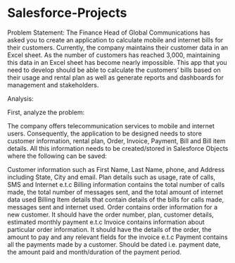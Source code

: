 # Salesforce-Projects
Problem Statement:
The Finance Head of Global Communications has asked you to create an application to calculate mobile and internet bills for their customers. Currently, the company maintains their customer data in an Excel sheet. As the number of customers has reached 3,000, maintaining this data in an Excel sheet has become nearly impossible. This app that you need to develop should be able to calculate the customers’ bills based on their usage and rental plan as well as generate reports and dashboards for management and stakeholders. 

Analysis:

First, analyze the problem: 

The company offers telecommunication services to mobile and internet users. Consequently, the application to be designed needs to store customer information, rental plan, Order, Invoice, Payment, Bill and Bill item details. All this information needs to be created/stored in Salesforce Objects where the following can be saved: 




Customer information such as First Name, Last Name, phone, and Address including State, City and email. 
Plan details such as usage, rate of calls, SMS and Internet e.t.c
Billing information contains the total number of calls made, the total number of messages sent, and the total amount of internet data used 
Billing Item details that contain details of the bills for calls made, messages sent and internet used. 
Order contains order information for a new customer. It should have the order number, plan, customer details, estimated monthly payment e.t.c
Invoice contains information about particular order information. It should have the details of the order, the amount to pay and any relevant fields for the invoice e.t.c
Payment contains all the payments made by a customer. Should be dated i.e. payment date, the amount paid and month/duration of the payment period.
